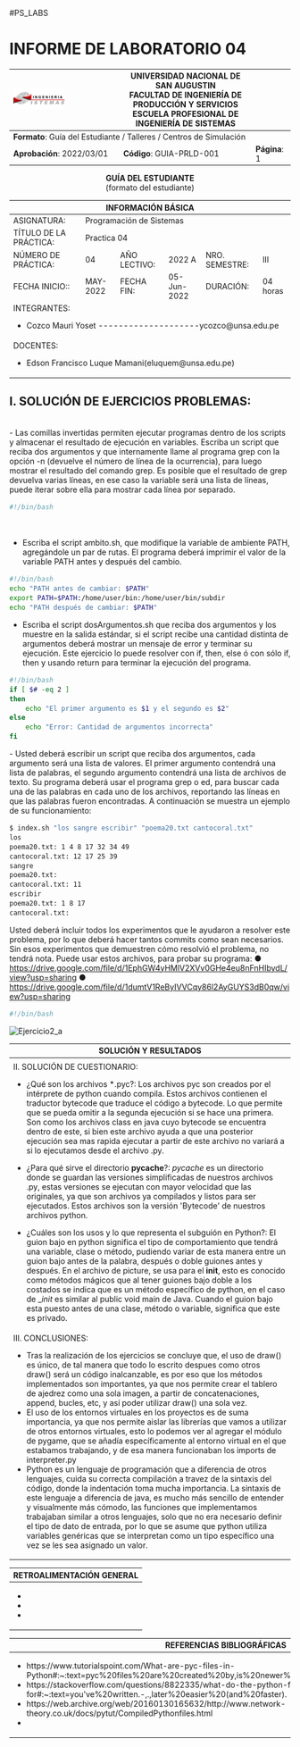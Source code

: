 #PS_LABS
# INFORME DE LABORATORIO 04
<div align="center">
<table>
    <theader>
        <tr>
            <td><img src="https://github.com/rescobedoq/pw2/blob/main/epis.png?raw=true" alt="EPIS" style="width:50%; height:auto"/></td>
            <th>
                <span style="font-weight:bold;">UNIVERSIDAD NACIONAL DE SAN AUGUSTIN</span><br />
                <span style="font-weight:bold;">FACULTAD DE INGENIERÍA DE PRODUCCIÓN Y SERVICIOS</span><br />
                <span style="font-weight:bold;">ESCUELA PROFESIONAL DE INGENIERÍA DE SISTEMAS</span>
            </th>
                  </tr>
    </theader>
    <tbody>
        <tr><td colspan="3"><span style="font-weight:bold;">Formato</span>: Guía del Estudiante / Talleres / Centros de Simulación</td></tr>
        <tr><td><span style="font-weight:bold;">Aprobación</span>:  2022/03/01</td><td><span style="font-weight:bold;">Código</span>: GUIA-PRLD-001</td><td><span style="font-weight:bold;">Página</span>: 1</td></tr>
    </tbody>
</table>
</div>

<div align="center">
<span style="font-weight:bold;">GUÍA DEL ESTUDIANTE</span><br />
<span>(formato del estudiante)</span>
</div>


<table>
<theader>
<tr><th colspan="6">INFORMACIÓN BÁSICA</th></tr>
</theader>
<tbody>
<tr><td>ASIGNATURA:</td><td colspan="5">Programación de Sistemas</td></tr>
<tr><td>TÍTULO DE LA PRÁCTICA:</td><td colspan="5">Practica 04</td></tr>
<tr>
<td>NÚMERO DE PRÁCTICA:</td><td>04</td><td>AÑO LECTIVO:</td><td>2022 A</td><td>NRO. SEMESTRE:</td><td>III</td>
</tr>
<tr>
<td>FECHA INICIO::</td><td>MAY-2022</td><td>FECHA FIN:</td><td>05-Jun-2022</td><td>DURACIÓN:</td><td>04 horas</td>
</tr>
<tr><td colspan="6">INTEGRANTES:
<ul>
<li>Cozco Mauri Yoset --------------------ycozco@unsa.edu.pe</li>
</ul>
</td>
</<tr>
<tr><td colspan="6">DOCENTES:
<ul>
<li> Edson Francisco Luque Mamani(eluquem@unsa.edu.pe)</li>
</ul>
</td>
</<tr>
</tdbody>
</table>




<table>
<theader>
<tr><th colspan="6">SOLUCIÓN Y RESULTADOS</th></tr>
</theader>
<tbody>
</tr>
<tr><td colspan="6">
<tr>

## I. SOLUCIÓN DE EJERCICIOS PROBLEMAS:
<br>
<tr>
-   Las comillas invertidas permiten ejecutar programas dentro de los scripts y almacenar el resultado de
ejecución en variables. Escriba un script que reciba dos argumentos y que internamente llame al programa
grep con la opción -n (devuelve el número de línea de la ocurrencia), para luego mostrar el resultado del
comando grep. Es posible que el resultado de grep devuelva varias líneas, en ese caso la variable será una
lista de líneas, puede iterar sobre ella para mostrar cada línea por separado.
    
```bash
#!/bin/bash

    
```
</tr>
<tr>

-   Escriba el script ambito.sh, que modifique la variable de ambiente PATH, agregándole un par de rutas. El
programa deberá imprimir el valor de la variable PATH antes y después del cambio.
    
```bash
#!/bin/bash
echo "PATH antes de cambiar: $PATH"
export PATH=$PATH:/home/user/bin:/home/user/bin/subdir
echo "PATH después de cambiar: $PATH"
```

</tr>

<tr> 

-   Escriba el script dosArgumentos.sh que reciba dos argumentos y los muestre en la salida estándar, si el script
recibe una cantidad distinta de argumentos deberá mostrar un mensaje de error y terminar su ejecución.
Este ejercicio lo puede resolver con if, then, else ó con sólo if, then y usando return para terminar la
ejecución del programa.
        
```bash
#!/bin/bash
if [ $# -eq 2 ]
then
    echo "El primer argumento es $1 y el segundo es $2"
else
    echo "Error: Cantidad de argumentos incorrecta"
fi
```
</td><tr>
-   Usted deberá escribir un script que reciba dos argumentos, cada argumento será una lista de valores. El primer
    argumento contendrá una lista de palabras, el segundo argumento contendrá una lista de archivos de texto.
    Su programa deberá usar el programa grep o ed, para buscar cada una de las palabras en cada uno de los
    archivos, reportando las líneas en que las palabras fueron encontradas. A continuación se muestra un
    ejemplo de su funcionamiento:
    
```bash 
$ index.sh "los sangre escribir" "poema20.txt cantocoral.txt"
los
poema20.txt: 1 4 8 17 32 34 49
cantocoral.txt: 12 17 25 39
sangre
poema20.txt:
cantocoral.txt: 11
escribir
poema20.txt: 1 8 17
cantocoral.txt:
```

Usted deberá incluir todos los experimentos que le ayudaron a resolver este problema, por lo que deberá
hacer tantos commits como sean necesarios. Sin esos experimentos que demuestren cómo resolvió el
problema, no tendrá nota.
Puede usar estos archivos, para probar su programa:
● https://drive.google.com/file/d/1EphGW4yHMlV2XVv0GHe4eu8nFnHIbydL/view?usp=sharing
● https://drive.google.com/file/d/1dumtV1ReByIVVCqy86l2AyGUYS3dB0qw/view?usp=sharing


```bash
#!/bin/bash
```
![Ejercicio2_a](results/ejercicio2_a.png)
</tr>


<tr><td colspan="6">II. SOLUCIÓN DE CUESTIONARIO: <br>

-   ¿Qué son los archivos *.pyc?: 
    Los archivos pyc son creados por el intérprete de python cuando compila. Estos archivos contienen el traductor bytecode que traduce el código a bytecode. Lo que permite que se pueda omitir a la segunda ejecución si se hace una primera. Son como los archivos class en java cuyo bytecode se encuentra dentro de este, si bien este archivo ayuda a que una posterior ejecución sea mas rapida ejecutar a partir de este archivo no variará a si lo ejecutamos desde el archivo .py.

-   ¿Para qué sirve el directorio __pycache__?: 
    _pycache_ es un directorio donde se guardan las versiones simplificadas de nuestros archivos .py, estas versiones se ejecutan con mayor velocidad que las originales, ya que son archivos ya compilados y listos para ser ejecutados. Estos archivos son la versión 'Bytecode' de nuestros archivos python.

-   ¿Cuáles son los usos y lo que representa el subguión en Python?: 
    El guion bajo en python significa el tipo de comportamiento que tendrá una variable, clase o método, pudiendo variar de esta manera entre un guion bajo antes de la palabra, después o doble guiones antes y después. En el archivo de picture, se usa para el __init__, esto es conocido como métodos mágicos que al tener guiones bajo doble a los costados se indica que es un método específico de python, en el caso de __init_ es similar al public void main de Java. Cuando el guion bajo esta puesto antes de una clase, método o variable, significa que este es privado. 


</tr>
</tr>
<tr><td colspan="6">III. CONCLUSIONES:

-   Tras la realización de los ejercicios se concluye que, el uso de draw() es único, de tal manera que todo lo escrito despues como otros draw() será un código inalcanzable, es por eso que los métodos implementados son importantes, ya que nos permite crear el tablero de ajedrez como una sola imagen, a partir de concatenaciones, append, bucles, etc, y así poder utilizar draw() una sola vez.
-   El uso de los entornos virtuales en los proyectos es de suma importancia, ya que nos permite aislar las librerías que vamos a utilizar de otros entornos virtuales, esto lo podemos ver al agregar el módulo de pygame, que se añadía específicamente al entorno virtual en el que estabamos trabajando, y de esa manera funcionaban los imports de interpreter.py
-   Python es un lenguaje de programación que a diferencia de otros lenguajes, cuida su correcta compilación a travez de la sintaxis del código, donde la indentación toma mucha importancia. La sintaxis de este lenguaje a diferencia de java, es mucho más sencillo de entender y visualmente más cómodo, las funciones que implementamos trabajaban similar a otros lenguajes, solo que no era necesario definir el tipo de dato de entrada, por lo que se asume que python utiliza variables genéricas que se interpretan como un tipo específico una vez se les sea asignado un valor. 
</tr>

</tdbody>
</table>


<table>
<theader>
<tr><th colspan="6">RETROALIMENTACIÓN GENERAL</th></tr>
</theader>
<tbody>
</tr>
<tr><td colspan="6">
<ul>
<li><a </a></li>
<li><a </a></li>
<li><a </a></li>
</ul>
</td>
</<tr>
</tdbody>
</table>


<table>
<theader>
<tr><th colspan="6">REFERENCIAS BIBLIOGRÁFICAS</th></tr>
</theader>
<tbody>
</tr>
<tr><td colspan="6">
<ul>
<li>https://www.tutorialspoint.com/What-are-pyc-files-in-Python#:~:text=pyc%20files%20are%20created%20by,is%20newer%20than%20the%20corresponding%20.</li>
<li>https://stackoverflow.com/questions/8822335/what-do-the-python-file-extensions-pyc-pyd-pyo-stand-for#:~:text=you've%20written.-,.,later%20easier%20(and%20faster).
</li>
<li>https://web.archive.org/web/20160130165632/http://www.network-theory.co.uk/docs/pytut/CompiledPythonfiles.html
</li>

<li></li>
</ul>
</td>
</<tr>
</tdbody>
</table>

